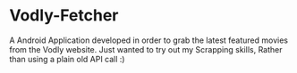 # Vodly-Fetcher
A Android Application developed in order to grab the latest featured movies from the Vodly website. Just wanted to try out my Scrapping skills, Rather than using a plain old API call :)

